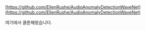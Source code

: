 [https://github.com/EllenRushe/AudioAnomalyDetectionWaveNet](https://github.com/EllenRushe/AudioAnomalyDetectionWaveNet)

여기에서 클론해왔습니다.